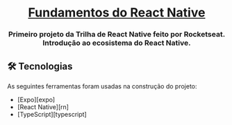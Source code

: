 <h1 align="center">
     <a href="#" alt="site do ecoleta"> Fundamentos do React Native </a>
</h1>

<h3 align="center">
     Primeiro projeto da Trilha de React Native feito por Rocketseat. Introdução ao ecosistema do React Native. 
</h3>

## 🛠 Tecnologias

As seguintes ferramentas foram usadas na construção do projeto:

- [Expo][expo]
- [React Native][rn]
- [TypeScript][typescript]
